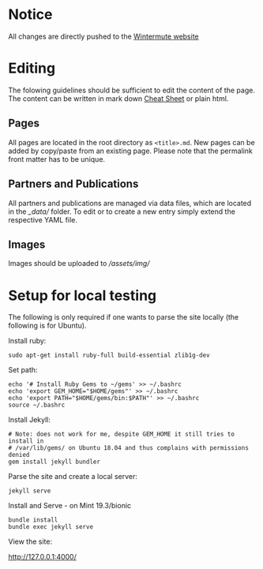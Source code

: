 # Notice

All changes are directly pushed to the [Wintermute website](https://www.projekt-wintermute.de/)

# Editing

The folowing guidelines should be sufficient to edit the content of the page. The content can be written in mark down [Cheat Sheet](https://github.com/adam-p/markdown-here/wiki/Markdown-Cheatsheet) or plain html.

## Pages

All pages are located in the root directory as `<title>.md`. New pages can be added by copy/paste from an existing page. Please note that the permalink front matter has to be unique.

## Partners and Publications

All partners and publications are managed via data files, which are located in the *_data/* folder. To edit or to create a new entry simply extend the respective YAML file.

## Images

Images should be uploaded to */assets/img/*

# Setup for local testing

The following is only required if one wants to parse the site locally (the following is for Ubuntu). 

Install ruby:

    sudo apt-get install ruby-full build-essential zlib1g-dev

Set path:

    echo '# Install Ruby Gems to ~/gems' >> ~/.bashrc
    echo 'export GEM_HOME="$HOME/gems"' >> ~/.bashrc
    echo 'export PATH="$HOME/gems/bin:$PATH"' >> ~/.bashrc
    source ~/.bashrc

Install Jekyll:

    # Note: does not work for me, despite GEM_HOME it still tries to install in
    # /var/lib/gems/ on Ubuntu 18.04 and thus complains with permissions denied
    gem install jekyll bundler

Parse the site and create a local server:

    jekyll serve


Install and Serve - on Mint 19.3/bionic
    
    bundle install
    bundle exec jekyll serve

View the site:

http://127.0.0.1:4000/






